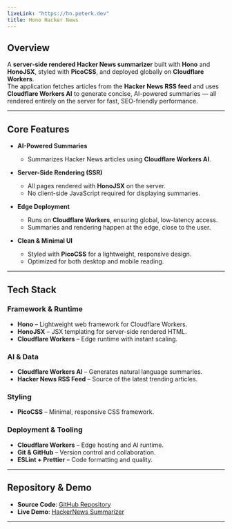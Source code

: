 ```yaml
---
liveLink: "https://hn.peterk.dev"
title: Hono Hacker News
---
```


## Overview

A **server-side rendered Hacker News summarizer** built with **Hono** and **HonoJSX**, styled with **PicoCSS**, and deployed globally on **Cloudflare Workers**.  
The application fetches articles from the **Hacker News RSS feed** and uses **Cloudflare Workers AI** to generate concise, AI-powered summaries — all rendered entirely on the server for fast, SEO-friendly performance.

---

## Core Features

- **AI-Powered Summaries**
  - Summarizes Hacker News articles using **Cloudflare Workers AI**.

- **Server-Side Rendering (SSR)**
  - All pages rendered with **HonoJSX** on the server.
  - No client-side JavaScript required for displaying summaries.

- **Edge Deployment**
  - Runs on **Cloudflare Workers**, ensuring global, low-latency access.
  - Summaries and rendering happen at the edge, close to the user.

- **Clean & Minimal UI**
  - Styled with **PicoCSS** for a lightweight, responsive design.
  - Optimized for both desktop and mobile reading.

---

## Tech Stack

### Framework & Runtime

- **Hono** – Lightweight web framework for Cloudflare Workers.
- **HonoJSX** – JSX templating for server-side rendered HTML.
- **Cloudflare Workers** – Edge runtime with instant scaling.

### AI & Data

- **Cloudflare Workers AI** – Generates natural language summaries.
- **Hacker News RSS Feed** – Source of the latest trending articles.

### Styling

- **PicoCSS** – Minimal, responsive CSS framework.

### Deployment & Tooling

- **Cloudflare Workers** – Edge hosting and AI runtime.
- **Git & GitHub** – Version control and collaboration.
- **ESLint + Prettier** – Code formatting and quality.

---

## Repository & Demo

- **Source Code**: [GitHub Repository](https://github.com/impeterk/hn-hono)
- **Live Demo**: [HackerNews Summarizer](https://hn.peterk.dev)

---

